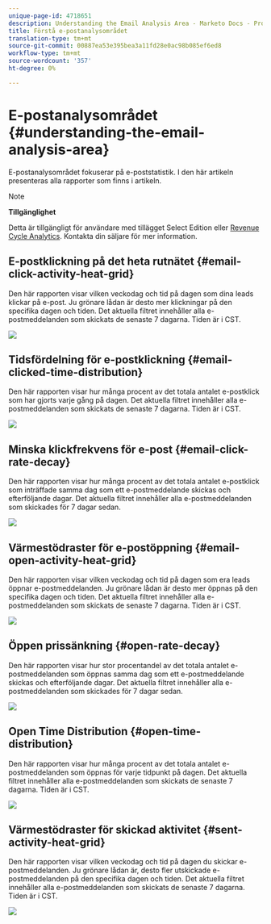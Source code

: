 ```yaml
---
unique-page-id: 4718651
description: Understanding the Email Analysis Area - Marketo Docs - Product Documentation
title: Förstå e-postanalysområdet
translation-type: tm+mt
source-git-commit: 00887ea53e395bea3a11fd28e0ac98b085ef6ed8
workflow-type: tm+mt
source-wordcount: '357'
ht-degree: 0%

---
```



# E-postanalysområdet {#understanding-the-email-analysis-area}

E-postanalysområdet fokuserar på e-poststatistik. I den här artikeln presenteras alla rapporter som finns i artikeln.

>[!NOTE]
>
>**Tillgänglighet**
>
>Detta är tillgängligt för användare med tillägget Select Edition eller [Revenue Cycle Analytics](http://www.marketo.com/global-enterprise/marketo-revenue-cycle-analytics/). Kontakta din säljare för mer information.

## E-postklickning på det heta rutnätet {#email-click-activity-heat-grid}

Den här rapporten visar vilken veckodag och tid på dagen som dina leads klickar på e-post. Ju grönare lådan är desto mer klickningar på den specifika dagen och tiden. Det aktuella filtret innehåller alla e-postmeddelanden som skickats de senaste 7 dagarna. Tiden är i CST.

![](assets/image2015-5-6-17-3a17-3a34.png)

## Tidsfördelning för e-postklickning {#email-clicked-time-distribution}

Den här rapporten visar hur många procent av det totala antalet e-postklick som har gjorts varje gång på dagen. Det aktuella filtret innehåller alla e-postmeddelanden som skickats de senaste 7 dagarna. Tiden är i CST.

![](assets/image2015-5-6-17-3a20-3a55.png)

## Minska klickfrekvens för e-post {#email-click-rate-decay}

Den här rapporten visar hur många procent av det totala antalet e-postklick som inträffade samma dag som ett e-postmeddelande skickas och efterföljande dagar. Det aktuella filtret innehåller alla e-postmeddelanden som skickades för 7 dagar sedan.

![](assets/image2015-5-6-17-3a26-3a50.png)

## Värmestödraster för e-postöppning {#email-open-activity-heat-grid}

Den här rapporten visar vilken veckodag och tid på dagen som era leads öppnar e-postmeddelanden. Ju grönare lådan är desto mer öppnas på den specifika dagen och tiden. Det aktuella filtret innehåller alla e-postmeddelanden som skickats de senaste 7 dagarna. Tiden är i CST.

![](assets/image2015-5-6-17-3a30-3a35.png)

## Öppen prissänkning {#open-rate-decay}

Den här rapporten visar hur stor procentandel av det totala antalet e-postmeddelanden som öppnas samma dag som ett e-postmeddelande skickas och efterföljande dagar. Det aktuella filtret innehåller alla e-postmeddelanden som skickades för 7 dagar sedan.

![](assets/image2015-5-6-17-3a37-3a25.png)

## Open Time Distribution {#open-time-distribution}

Den här rapporten visar hur många procent av det totala antalet e-postmeddelanden som öppnas för varje tidpunkt på dagen. Det aktuella filtret innehåller alla e-postmeddelanden som skickats de senaste 7 dagarna. Tiden är i CST.

![](assets/image2015-5-6-17-3a39-3a15.png)

## Värmestödraster för skickad aktivitet {#sent-activity-heat-grid}

Den här rapporten visar vilken veckodag och tid på dagen du skickar e-postmeddelanden. Ju grönare lådan är, desto fler utskickade e-postmeddelanden på den specifika dagen och tiden. Det aktuella filtret innehåller alla e-postmeddelanden som skickats de senaste 7 dagarna. Tiden är i CST.

![](assets/seven.png)

